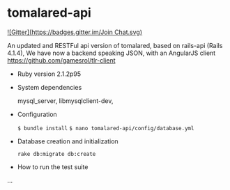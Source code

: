 # tomalared-api
[![Gitter](https://badges.gitter.im/Join Chat.svg)](https://gitter.im/ouruboros/tomalared-api?utm_source=badge&utm_medium=badge&utm_campaign=pr-badge&utm_content=badge)

An updated and RESTFul api version of tomalared, based on rails-api (Rails 4.1.4),
We have now a backend speaking JSON, with an AngularJS client https://github.com/gamesrol/tlr-client 

* Ruby version 2.1.2p95

* System dependencies

    mysql_server, libmysqlclient-dev,
  
* Configuration

    `$ bundle install`
    `$ nano tomalared-api/config/database.yml`
  
* Database creation and initialization

    `rake db:migrate db:create`
  
* How to run the test suite

...
